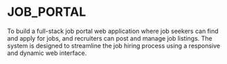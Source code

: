# JOB_PORTAL
To build a full-stack job portal web application where job seekers can find and apply for jobs, and recruiters can post and manage job listings. The system is designed to streamline the job hiring process using a responsive and dynamic web interface.
